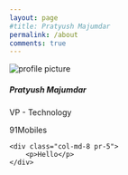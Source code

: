 ```yaml
---
layout: page
#title: Pratyush Majumdar
permalink: /about
comments: true
---
```


<div class="row justify-content-between">
    <div class="col-md-4">
        <img class="profile-thumb" src="{{site.baseurl}}/assets/images/profile.jpg" alt="profile picture" />
        <h5>Pratyush Majumdar</h5>
        <p>VP - Technology</p>
        <p>91Mobiles</p>
    </div>

    <div class="col-md-8 pr-5">
        <p>Hello</p>
    </div>
</div>
